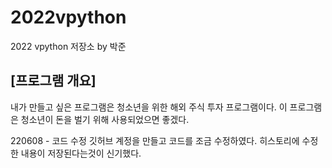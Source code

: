 # 2022vpython
2022 vpython 저장소 by 박준
## [프로그램 개요]
내가 만들고 싶은 프로그램은 청소년을 위한 해외 주식 투자 프로그램이다. 이 프로그램은 청소년이 돈을 벌기 위해 사용되었으면 좋겠다.


220608 - 코드 수정
깃허브 계정을 만들고 코드를 조금 수정하였다. 히스토리에 수정한 내용이 저장된다는것이 신기했다.
